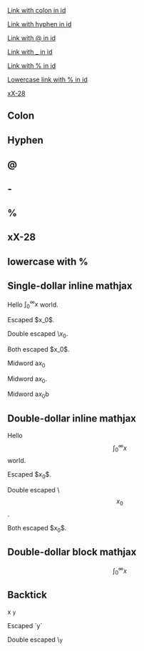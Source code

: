 [Link with colon in id][8888]

[Link with hyphen in id][4444]

[Link with @ in id][5555]

[Link with _ in id][6666]

[Link with % in id][7777]

[Lowercase link with % in id][7778]

[xX-28][8000]

<a id='x:28'></a>

## Colon

<a id='x-28'></a>

## Hyphen

<a id='X@Y'></a>

## @

<a id='X_Y'></a>

## -

<a id='X%20Y'></a>

## %

<a id='xX-28'></a>

## xX-28

## lowercase with %

## Single-dollar inline mathjax

Hello $\int_0^\infty x$ world.

Escaped \$x_0$.

Double escaped \\$x_0$.

Both escaped \$x_0\$.

Midword a$x_0$

Midword a$x_0$.

Midword a$x_0$b

## Double-dollar inline mathjax

Hello $$\int_0^\infty x$$ world.

Escaped \$$x_0$$.

Double escaped \\$$x_0$$.

Both escaped \$$x_0\$$.

## Double-dollar block mathjax

$$\int_0^\infty x$$

## Backtick

x `y`

Escaped \`y`

Double escaped \\`y`


  [8888]: #x:28 "link with colon"
  [4444]: #x-28 "link with hyphen"
  [5555]: #X@Y
  [6666]: #X_Y
  [7777]: #X%20Y
  [7778]: #x%20y
  [8000]: #xX-28

